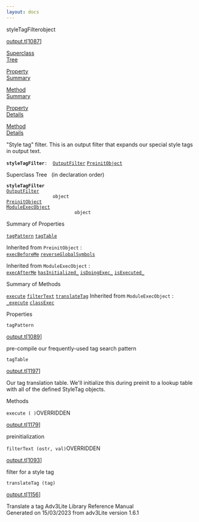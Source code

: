 ```yaml
---
layout: docs
---
```

<span class="title">styleTagFilter</span><span class="type">object</span>

[output.t](../file/output.t.html)\[[1087](../source/output.t.html#1087)\]

[Superclass  
Tree](#_SuperClassTree_)

[Property  
Summary](#_PropSummary_)

[Method  
Summary](#_MethodSummary_)

[Property  
Details](#_Properties_)

[Method  
Details](#_Methods_)



"Style tag" filter. This is an output filter that expands our special
style tags in output text.

**`styleTagFilter`**` :   `[`OutputFilter`](../object/OutputFilter.html) [`PreinitObject`](../object/PreinitObject.html)



<span id="_SuperClassTree_"></span>



<span class="hdln">Superclass Tree</span>   (in declaration order)



**`styleTagFilter`**  
[`OutputFilter`](../object/OutputFilter.html)  
`                 object`  
[`PreinitObject`](../object/PreinitObject.html)  
[`ModuleExecObject`](../object/ModuleExecObject.html)  
`                         object`  
<span id="_PropSummary_"></span>



<span class="hdln">Summary of Properties</span>  



[`tagPattern`](#tagPattern) [`tagTable`](#tagTable)



Inherited from `PreinitObject` :  
[`execBeforeMe`](../object/PreinitObject.html#execBeforeMe) [`reverseGlobalSymbols`](../object/PreinitObject.html#reverseGlobalSymbols)

Inherited from `ModuleExecObject` :  
[`execAfterMe`](../object/ModuleExecObject.html#execAfterMe) [`hasInitialized_`](../object/ModuleExecObject.html#hasInitialized_) [`isDoingExec_`](../object/ModuleExecObject.html#isDoingExec_) [`isExecuted_`](../object/ModuleExecObject.html#isExecuted_)

<span id="_MethodSummary_"></span>



<span class="hdln">Summary of Methods</span>  



[`execute`](#execute) [`filterText`](#filterText) [`translateTag`](#translateTag)
Inherited from `ModuleExecObject` :  
[`_execute`](../object/ModuleExecObject.html#_execute) [`classExec`](../object/ModuleExecObject.html#classExec)

<span id="_Properties_"></span>



<span class="hdln">Properties</span>  



<span id="tagPattern"></span>

`tagPattern`

[output.t](../file/output.t.html)\[[1089](../source/output.t.html#1089)\]



pre-compile our frequently-used tag search pattern



<span id="tagTable"></span>

`tagTable`

[output.t](../file/output.t.html)\[[1197](../source/output.t.html#1197)\]



Our tag translation table. We'll initialize this during preinit to a
lookup table with all of the defined StyleTag objects.



<span id="_Methods_"></span>



<span class="hdln">Methods</span>  



<span id="execute"></span>

`execute ( )`<span class="rem">OVERRIDDEN</span>

[output.t](../file/output.t.html)\[[1179](../source/output.t.html#1179)\]



preinitialization



<span id="filterText"></span>

`filterText (ostr, val)`<span class="rem">OVERRIDDEN</span>

[output.t](../file/output.t.html)\[[1093](../source/output.t.html#1093)\]



filter for a style tag



<span id="translateTag"></span>

`translateTag (tag)`

[output.t](../file/output.t.html)\[[1156](../source/output.t.html#1156)\]



Translate a tag
Adv3Lite Library Reference Manual  
Generated on 15/03/2023 from adv3Lite version 1.6.1



